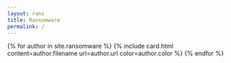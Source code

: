 ```yaml
---
layout: rans
title: Ransomware
permalink: /
---
```


<div class="container xl:pl-28 xl:pr-28 mt-4 mx-auto">
    <div class="mt-8 grid grid-cols-1 sm:grid-cols-2 md:grid-cols-3 lg:grid-cols-4">
  {% for author in site.ransomware %}
  {% include card.html content=author.filename url=author.url color=author.color %}
  {% endfor %}
</div>
</div>
